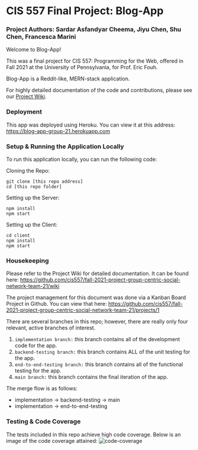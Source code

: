 # CIS 557 Final Project: Blog-App

### Project Authors: Sardar Asfandyar Cheema, Jiyu Chen, Shu Chen, Francesca Marini

Welcome to Blog-App! 

This was a final project for CIS 557: Programming for the Web, offered in Fall 2021 at the University of Pennsylvania, for Prof. Eric Fouh.

Blog-App is a Reddit-like, MERN-stack application.

For highly detailed documentation of the code and contributions, please see our [Project Wiki](https://github.com/cis557/fall-2021-project-group-centric-social-network-team-21/wiki).

### Deployment

This app was deployed using Heroku. You can view it at this address: https://blog-app-group-21.herokuapp.com

### Setup & Running the Application Locally

To run this application locally, you can run the following code:

Cloning the Repo:
```
git clone [this repo address]
cd [this repo folder]
```

Setting up the Server:
```
npm install
npm start
```

Setting up the Client:
```
cd client
npm install
npm start
```

### Housekeeping

Please refer to the Project Wiki for detailed documentation. It can be found here: https://github.com/cis557/fall-2021-project-group-centric-social-network-team-21/wiki

The project management for this document was done via a Kanban Board Project in Github. You can view that here: https://github.com/cis557/fall-2021-project-group-centric-social-network-team-21/projects/1

There are several branches in this repo; however, there are really only four relevant, active branches of interest.
1. ```implementation branch:``` this branch contains all of the development code for the app.
2. ```backend-testing branch:``` this branch contains ALL of the unit testing for the app.
3. ```end-to-end-testing branch:``` this branch contains all of the functional testing for the app.
4. ```main branch:``` this branch contains the final iteration of the app.

The merge flow is as follows:
- implementation -> backend-testing -> main
- implementation -> end-to-end-testing

### Testing & Code Coverage

The tests included in this repo achieve high code coverage. 
Below is an image of the code coverage attained:
![code-coverage](https://github.com/cis557/fall-2021-project-group-centric-social-network-team-21/blob/development/testing-coverage.png)
